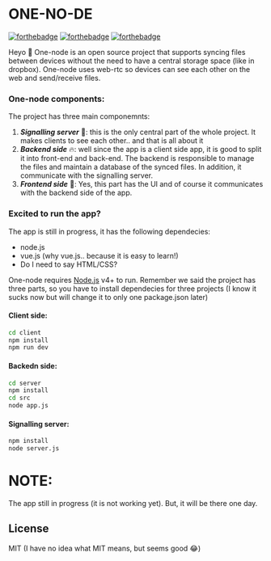 # ONE-NO-DE
[![forthebadge](https://forthebadge.com/images/badges/uses-js.svg)](https://forthebadge.com) [![forthebadge](https://forthebadge.com/images/badges/made-with-vue.svg)](https://forthebadge.com) [![forthebadge](https://forthebadge.com/images/badges/built-with-love.svg)](https://forthebadge.com)

Heyo 👋 
One-node is an open source project that supports syncing files between devices without the need to have a central storage space (like in dropbox). One-node uses web-rtc so devices can see each other on the web and send/receive files. 


### One-node components:
The project has three main componemnts: 
1. ***Signalling server*** 🤖: this is the only central part of the whole project. It makes clients to see each other.. and that is all about it
2. ***Backend side*** 🔥: well since the app is a client side app, it is good to split it into front-end and back-end. The backend is responsible to manage the files and maintain a database of the synced files. In addition, it communicate with the signalling server.
3. ***Frontend side*** 🐥: Yes, this part has the UI and of course it communicates with the backend side of the app.

### Excited to run the app?
The app is still in progress, it has the following dependecies:
* node.js 
* vue.js (why vue.js.. because it is easy to learn!)
* Do I need to say HTML/CSS?

One-node requires [Node.js](https://nodejs.org/) v4+ to run. Remember we said the project has three parts, so you have to install dependecies for three projects (I know it sucks now but will change it to only one package.json later)

#### Client side: 
```sh
cd client
npm install
npm run dev
```
#### Backedn side: 
```sh
cd server
npm install
cd src
node app.js
```
#### Signalling server:
```sh
npm install
node server.js
```

# NOTE:
The app still in progress (it is not working yet). But, it will be there one day. 

License
----

MIT (I have no idea what MIT means, but seems good 😂)

